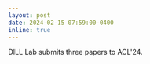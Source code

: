 ```yaml
---
layout: post
date: 2024-02-15 07:59:00-0400
inline: true
---
```


DILL Lab submits three papers to ACL'24.


